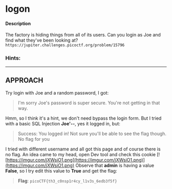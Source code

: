 
# logon

#### Description


The factory is hiding things from all of its users. Can you login as Joe and find what they've been looking at? `https://jupiter.challenges.picoctf.org/problem/15796`
### Hints: 

>  
----------------------------------------------------------------------

## **APPROACH**	
Try login with Joe and a random password, I got:
> I'm sorry Joe's password is super secure. You're not getting in that way.

Hmm, so I think it's a hint, we don't need bypass the login form. But I tried with a basic SQL Injection **Joe'--**, yes it logged in, but:
>Success: You logged in! Not sure you'll be able to see the flag though.
> No flag for you

I tried with different username and all got this page and of course there is no flag.
An idea came to my head, open Dev tool and check this cookie
[![https://imgur.com/jXWsiO1.png](https://imgur.com/jXWsiO1.png)](https://imgur.com/jXWsiO1.png)
Observe that **admin** is having a value **False**, so I try edit this value to **True** and get the flag:
> **Flag**:  `picoCTF{th3_c0nsp1r4cy_l1v3s_6edb3f5f}`
